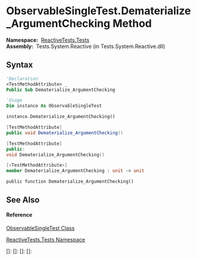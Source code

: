 # ObservableSingleTest.Dematerialize\_ArgumentChecking Method

**Namespace:**  [ReactiveTests.Tests](ReactiveTests.Tests\ReactiveTests.Tests.md)  
**Assembly:**  Tests.System.Reactive (in Tests.System.Reactive.dll)

## Syntax

```vb
'Declaration
<TestMethodAttribute> _
Public Sub Dematerialize_ArgumentChecking
```

```vb
'Usage
Dim instance As ObservableSingleTest

instance.Dematerialize_ArgumentChecking()
```

```csharp
[TestMethodAttribute]
public void Dematerialize_ArgumentChecking()
```

```c++
[TestMethodAttribute]
public:
void Dematerialize_ArgumentChecking()
```

```fsharp
[<TestMethodAttribute>]
member Dematerialize_ArgumentChecking : unit -> unit 
```

```jscript
public function Dematerialize_ArgumentChecking()
```

## See Also

#### Reference

[ObservableSingleTest Class](ObservableSingleTest\ObservableSingleTest.md)

[ReactiveTests.Tests Namespace](ReactiveTests.Tests\ReactiveTests.Tests.md)

[]: 
[]: 
[]: 
[]: 
